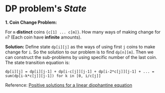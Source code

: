 # DP problem's *State*

**1. Coin Change Problem:** 

For `m` **distinct** coins `{c[1] ... c[m]}`. How many ways of making change for `n`? (Each coin have **infinite** amounts).

**Solution:** Define state `dp[i][j]` as the ways of using first `j` coins to make change for `i`. So the solution to our problem is to find `dp[n][m]`. Then we can construct the sub-problems by using specific number of the last coin. The state transition equation is: 

`dp[i][j] = dp[i][j-1] + dp[i-c[j]][j-1] + dp[i-2*c[j]][j-1] + ... = sum(dp[i-k*c[j]][j-1]) for k in [0, i/c[j]]`

Reference: [Positive solutions for a linear diophantine equation](https://math.stackexchange.com/questions/30638/count-the-number-of-positive-solutions-for-a-linear-diophantine-equation#answer-929664)
